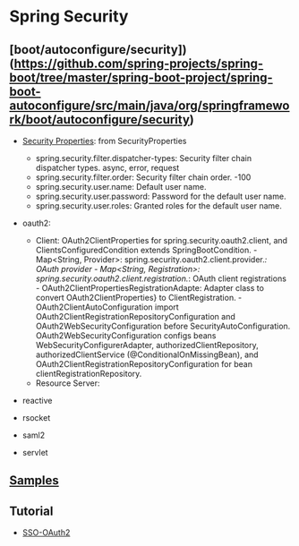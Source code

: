 # Spring Security

## [boot/autoconfigure/security])(https://github.com/spring-projects/spring-boot/tree/master/spring-boot-project/spring-boot-autoconfigure/src/main/java/org/springframework/boot/autoconfigure/security)
- [Security Properties](https://docs.spring.io/spring-boot/docs/current/reference/html/appendix-application-properties.html#security-properties): from SecurityProperties
   - spring.security.filter.dispatcher-types: Security filter chain dispatcher types. async, error, request
   - spring.security.filter.order: Security filter chain order. -100
   - spring.security.user.name: Default user name.
   - spring.security.user.password: Password for the default user name.
   - spring.security.user.roles: Granted roles for the default user name. 
- oauth2: 
   - Client: OAuth2ClientProperties for spring.security.oauth2.client, and ClientsConfiguredCondition extends SpringBootCondition.
         - Map<String, Provider>: spring.security.oauth2.client.provider.*: OAuth provider
         - Map<String, Registration>: spring.security.oauth2.client.registration.*: OAuth client registrations
         - OAuth2ClientPropertiesRegistrationAdapte: Adapter class to convert OAuth2ClientProperties} to ClientRegistration.
         - OAuth2ClientAutoConfiguration import OAuth2ClientRegistrationRepositoryConfiguration and OAuth2WebSecurityConfiguration before SecurityAutoConfiguration. OAuth2WebSecurityConfiguration configs beans WebSecurityConfigurerAdapter, authorizedClientRepository, authorizedClientService (@ConditionalOnMissingBean), and OAuth2ClientRegistrationRepositoryConfiguration for bean clientRegistrationRepository. 
   - Resource Server: 
   
- reactive
- rsocket	
- saml2	
- servlet

## [Samples](https://github.com/spring-projects/spring-security/tree/master/samples/boot/oauth2login)

## Tutorial
- [SSO-OAuth2](https://www.baeldung.com/sso-spring-security-oauth2)
